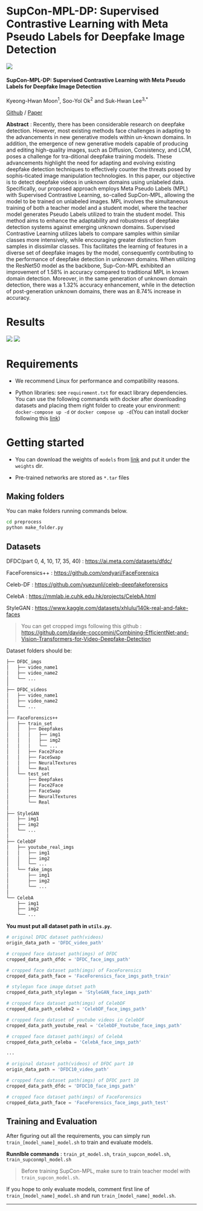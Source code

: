 # SupCon-MPL-DP: Supervised Contrastive Learning with Meta Pseudo Labels for Deepfake Image Detection

<img src="./imgs/model.png">

#### SupCon-MPL-DP: Supervised Contrastive Learning with Meta Pseudo Labels for Deepfake Image Detection

Kyeong-Hwan Moon<sup>1</sup>, Soo-Yol Ok<sup>2</sup> and Suk-Hwan Lee<sup>3,*</sup>

[Github](https://github.com/drmoon-1st/SupCon-MPL.git) / 
[Paper]()

**Abstract** : Recently, there has been considerable research on deepfake detection. However, most existing methods face challenges in adapting to the advancements in new generative models within un-known domains. In addition, the emergence of new generative models capable of producing and editing high-quality images, such as Diffusion, Consistency, and LCM, poses a challenge for tra-ditional deepfake training models. These advancements highlight the need for adapting and evolving existing deepfake detection techniques to effectively counter the threats posed by sophis-ticated image manipulation technologies. In this paper, our objective is to detect deepfake videos in unknown domains using unlabeled data. Specifically, our proposed approach employs Meta Pseudo Labels (MPL) with Supervised Contrastive Learning, so-called SupCon-MPL, allowing the model to be trained on unlabeled images. MPL involves the simultaneous training of both a teacher model and a student model, where the teacher model generates Pseudo Labels utilized to train the student model. This method aims to enhance the adaptability and robustness of deepfake detection systems against emerging unknown domains. Supervised Contrastive Learning utilizes labels to compare samples within similar classes more intensively, while encouraging greater distinction from samples in dissimilar classes. This facilitates the learning of features in a diverse set of deepfake images by the model, consequently contributing to the performance of deepfake detection in unknown domains. When utilizing the ResNet50 model as the backbone, Sup-Con-MPL exhibited an improvement of 1.58% in accuracy compared to traditional MPL in known domain detection. Moreover, in the same generation of unknown domain detection, there was a 1.32% accuracy enhancement, while in the detection of post-generation unknown domains, there was an 8.74% increase in accuracy.

# Results

<img src="./imgs/result1.png">
<img src="./imgs/result2.png">


# Requirements

- We recommend Linux for performance and compatibility reasons.

- Python libraries: see `requirement.txt` for exact library dependencies. You can use the following commands with docker after downloading datasets and placing them right folder to create your environment: `docker-compose up -d` or `docker compose up -d`(You can install docker following this [link](https://docs.docker.com/engine/install/ubuntu/))

# Getting started

- You can download the weights of `models` from [link](https://drive.google.com/drive/folders/1nToXe0Ll86GXBOVw0OsS-VB6XkTi7U08?usp=sharing) and put it under the `weights` dir.

- Pre-trained networks are stored as `*.tar` files

## Making folders

You can make folders running commands below.
```bash
cd preprocess
python make_folder.py
```

## Datasets
DFDC(part 0, 4, 10, 17, 35, 40) : https://ai.meta.com/datasets/dfdc/

FaceForensics++ : https://github.com/ondyari/FaceForensics

Celeb-DF : https://github.com/yuezunli/celeb-deepfakeforensics

CelebA : https://mmlab.ie.cuhk.edu.hk/projects/CelebA.html

StyleGAN : https://www.kaggle.com/datasets/xhlulu/140k-real-and-fake-faces

> You can get cropped imgs following this github : https://github.com/davide-coccomini/Combining-EfficientNet-and-Vision-Transformers-for-Video-Deepfake-Detection

Dataset folders should be:

```bash
├── DFDC_imgs
│   ├── video_name1
│   ├── video_name2
│   └── ...
│
├── DFDC_videos
│   ├── video_name1
│   ├── video_name2
│   └── ...
│
├── FaceForensics++
│   ├── train_set
│   │   ├── Deepfakes
│   │   │   ├── img1
│   │   │   ├── img2
│   │   │   └── ...
│   │   ├── Face2Face
│   │   ├── FaceSwap
│   │   ├── NeuralTextures
│   │   └── Real
│   └── test_set
│       ├── Deepfakes
│       ├── Face2Face
│       ├── FaceSwap
│       ├── NeuralTextures
│       └── Real
│
├── StyleGAN
│   ├── img1
│   ├── img2
│   └── ...
│
├── CelebDF
│   ├── youtube_real_imgs
│   │   ├── img1
│   │   ├── img2
│   │   └── ...
│   └── fake_imgs
│       ├── img1
│       ├── img2
│       └── ...
│
└── CelebA
    ├── img1
    ├── img2
    └── ...
``` 

**You must put all dataset path in `utils.py`.**

```python
# original DFDC dataset path(videos)
origin_data_path = 'DFDC_video_path' 

# cropped face dataset path(imgs) of DFDC
cropped_data_path_dfdc = 'DFDC_face_imgs_path' 

# cropped face dataset path(imgs) of FaceForensics
cropped_data_path_face = 'FaceForensics_face_imgs_path_train' 

# stylegan face image datset path
cropped_data_path_stylegan = 'StyleGAN_face_imgs_path'

# cropped face dataset path(imgs) of CelebDF
cropped_data_path_celebv2 = 'CelebDF_face_imgs_path'

# cropped face dataset of youtube videos in CelebDF
cropped_data_path_youtube_real = 'CelebDF_Youtube_face_imgs_path'

# cropped face dataset path(imgs) of CelebA
cropped_data_path_celeba = 'CelebA_face_imgs_path'

...

# original dataset path(videos) of DFDC part 10
origin_data_path = 'DFDC10_video_path' 

# cropped face dataset path(imgs) of DFDC part 10
cropped_data_path_dfdc = 'DFDC10_face_imgs_path' 

# cropped face dataset path(imgs) of FaceForensics
cropped_data_path_face = 'FaceForensics_face_imgs_path_test' 
```

## Training and Evaluation
After figuring out all the requirements, you can simply run `train_[model_name]_model.sh` to train and evaluate models.

**Runnlble commands** : 
`train_pt_model.sh`,
`train_supcon_model.sh`,
`train_supconmpl_model.sh`

> Before training SupCon-MPL, make sure to train teacher model with `train_supcon_model.sh`.


If you hope to only evaluate models, comment first line of `train_[model_name]_model.sh` and run `train_[model_name]_model.sh`.

-----
